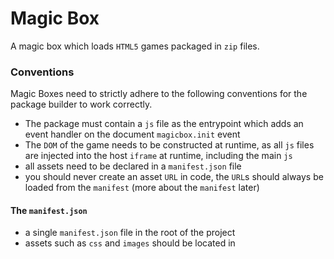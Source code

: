 # Magic Box

A magic box which loads `HTML5` games packaged in `zip` files.

### Conventions
Magic Boxes need to strictly adhere to the following conventions for the package builder to work correctly.

- The package must contain a `js` file as the entrypoint which adds an event handler on the document `magicbox.init` event
- The `DOM` of the game needs to be constructed at runtime, as all `js` files are injected into the host `iframe` at runtime, including the main `js`
- all assets need to be declared in a `manifest.json` file
- you should never create an asset `URL` in code, the `URL`s should always be loaded from the `manifest` (more about the `manifest` later)

#### The `manifest.json`
- a single `manifest.json` file in the root of the project
- assets such as `css` and `images` should be located in
